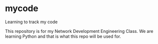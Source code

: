 # mycode
Learning to track my code


This repository is for my Network Development Engineering Class. We are learning Python and that is what this repo will be used for.
